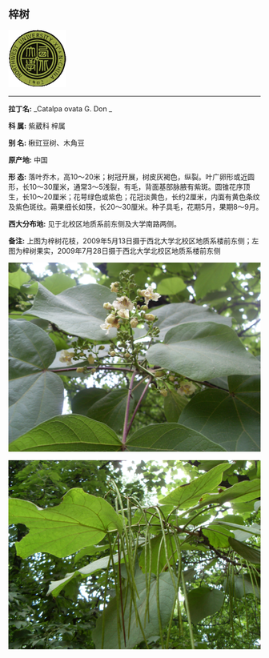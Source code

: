 ## 梓树

![西北大学校园网络植物志](../JPG/nwu.gif)

---

**拉丁名:**  _Catalpa ovata G. Don _

**科 属:** 紫葳科 梓属

**别 名:** 楸豇豆树、木角豆

**原产地:** 中国

**形  态:** 落叶乔木，高10～20米；树冠开展，树皮灰褐色，纵裂。叶广卵形或近圆形，长10～30厘米，通常3～5浅裂，有毛，背面基部脉腋有紫斑。圆锥花序顶生，长10～20厘米；花萼绿色或紫色；花冠淡黄色，长约2厘米，内面有黄色条纹及紫色斑纹。蒴果细长如筷，长20～30厘米。种子具毛，花期5月，果期8～9月。　　　　

**西大分布地:** 见于北校区地质系前东侧及大学南路两侧。 

**备注:** 上图为梓树花枝，2009年5月13日摄于西北大学北校区地质系楼前东侧；左图为梓树果实，2009年7月28日摄于西北大学北校区地质系楼前东侧

![梓树](../JPG/梓树.JPG) 

![梓树](../JPG/梓树果实.JPG) 

